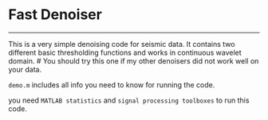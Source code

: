 # Fast Denoiser
----------------------------------------------------------------------------------

This is a very simple denoising code for seismic data. It contains two different basic thresholding functions and works in continuous wavelet domain. # You should try this one if my other denoisers did not work well on your data.

`demo.m` includes all info you need to know for running the code. 

you need `MATLAB statistics` and `signal processing toolboxes` to run this code.
